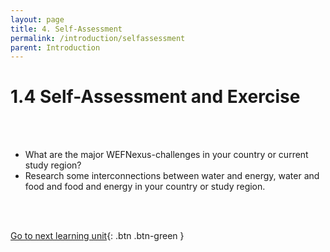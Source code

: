 ```yaml
---
layout: page
title: 4. Self-Assessment
permalink: /introduction/selfassessment
parent: Introduction
---
```

# 1.4 Self-Assessment and Exercise
<br/> <br/>

- What are the major WEFNexus-challenges in your country or current study region? 
- Research some interconnections between water and energy, water and food and food and energy in your country or study region.

<br/> <br/>

[Go to next learning unit](https://waterbender231.github.io/wef-nexus-online-course/watersecurity/){: .btn .btn-green }
